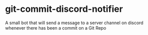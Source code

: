 # git-commit-discord-notifier
A small bot that will send a message to a server channel on discord whenever there has been a commit on a Git Repo
